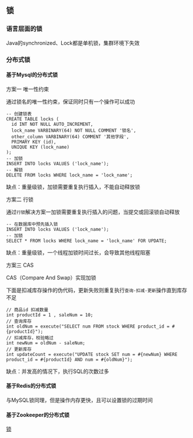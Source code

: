 锁
- 

### 语言层面的锁

Java的synchronized、Lock都是单机锁，集群环境下失效

### 分布式锁

#### 基于Mysql的分布式锁

方案一 唯一性约束

通过锁名的唯一性约束，保证同时只有一个操作可以成功

```mysql
-- 创建锁表
CREATE TABLE locks (
  id INT NOT NULL AUTO_INCREMENT,
  lock_name VARBINARY(64) NOT NULL COMMENT '锁名',
  other_column VARBINARY(64) COMMENT '其他字段',
  PRIMARY KEY (id),
  UNIQUE KEY (lock_name)
);
-- 加锁
INSERT INTO locks VALUES ('lock_name');
-- 解锁
DELETE FROM locks WHERE lock_name = 'lock_name';
```

缺点：重量级锁，加锁需要重复执行插入，不能自动释放锁

方案二 行锁

通过`行锁`解决方案一加锁需要重复执行插入的问题，当提交或回滚锁自动释放

```mysql
-- 在数据库中预先插入锁
INSERT INTO locks VALUES ('lock_name');
-- 加锁
SELECT * FROM locks WHERE lock_name = 'lock_name' FOR UPDATE;
```

缺点：重量级锁，一个线程加锁时间过长，会导致其他线程阻塞

方案三 CAS

CAS（Compare And Swap）实现加锁

下面是扣减库存操作的伪代码，更新失败则重复执行`查询-扣减-更新`操作直到库存不足

```
// 商品id 扣减数量
int productId = 1 , saleNum = 10;
// 查询库存
int oldNum = execute("SELECT num FROM stock WHERE product_id = #{productId}");
// 扣减库存，校验略过
int newNum = oldNum - saleNum;
// 更新库存
int updateCount = execute("UPDATE stock SET num = #{newNum} WHERE product_id = #{productId} AND num = #{oldNum}");
```

缺点：并发高的情况下，执行SQL的次数过多

#### 基于Redis的分布式锁

与MySQL锁同理，但是操作内存更快，且可以设置锁的过期时间

#### 基于Zookeeper的分布式锁

[锁](https://www.cnblogs.com/JJJ1990/p/10496850.html)
